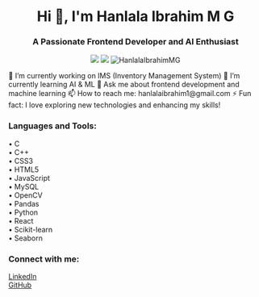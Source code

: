 <h1 align="center">Hi 👋, I'm Hanlala Ibrahim M G</h1>
<h3 align="center">A Passionate Frontend Developer and AI Enthusiast</h3>
<p align="center">
  <a href="https://github.com/HanlalaIbrahim"><img src="https://img.shields.io/github/followers/HanlalaIbrahimMG?label=Follow&style=social"></a>
  <a href="mailto:hanlalaibrahim1@gmail.com"><img src="https://img.shields.io/badge/-hanlalaibrahim1@gmail.com-c14438?style=flat&logo=Gmail&logoColor=white&link=mailto:hanlalaibrahim1@gmail.com"></a>
  <img src="https://komarev.com/ghpvc/?username=HanlalaIbrahimMG&label=Profile%20views&color=0e75b6&style=flat" alt="HanlalaIbrahimMG" />
</p>
🔭 I’m currently working on IMS (Inventory Management System)
🌱 I’m currently learning AI & ML
💬 Ask me about frontend development and machine learning
📫 How to reach me: hanlalaibrahim1@gmail.com
⚡ Fun fact: I love exploring new technologies and enhancing my skills!
<h3 align="left">Languages and Tools:</h3>
<p align="left">
  • C <br>
  • C++ <br>
  • CSS3 <br>
  • HTML5 <br>
  • JavaScript <br>
  • MySQL <br>
  • OpenCV <br>
  • Pandas <br>
  • Python <br>
  • React <br>
  • Scikit-learn <br>
  • Seaborn <br>
</p>
<h3 align="left">Connect with me:</h3>
<p align="left">
  <a href="https://www.linkedin.com/in/hanlalaibrahim/" target="_blank" rel="noreferrer">LinkedIn</a> <br>
  <a href="https://github.com/HanlalaIbrahimMG" target="_blank" rel="noreferrer">GitHub</a>
</p>
